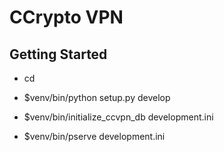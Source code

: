 CCrypto VPN 
===========

Getting Started
---------------

- cd <directory containing this file>

- $venv/bin/python setup.py develop

- $venv/bin/initialize_ccvpn_db development.ini

- $venv/bin/pserve development.ini

